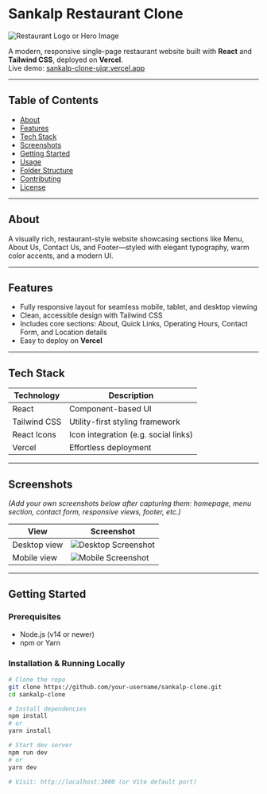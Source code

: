 # Sankalp Restaurant Clone

![Restaurant Logo or Hero Image](./path-to-your-screenshot-1.png)

A modern, responsive single-page restaurant website built with **React** and **Tailwind CSS**, deployed on **Vercel**.  
Live demo: [sankalp-clone-ujqr.vercel.app](https://sankalp-clone-ujqr.vercel.app)

---

##  Table of Contents

- [About](#about)  
- [Features](#features)  
- [Tech Stack](#tech-stack)  
- [Screenshots](#screenshots)  
- [Getting Started](#getting-started)  
- [Usage](#usage)  
- [Folder Structure](#folder-structure)  
- [Contributing](#contributing)  
- [License](#license)

---

##  About

A visually rich, restaurant-style website showcasing sections like Menu, About Us, Contact Us, and Footer—styled with elegant typography, warm color accents, and a modern UI.

---

##  Features

- Fully responsive layout for seamless mobile, tablet, and desktop viewing  
- Clean, accessible design with Tailwind CSS  
- Includes core sections: About, Quick Links, Operating Hours, Contact Form, and Location details  
- Easy to deploy on **Vercel**

---

##  Tech Stack

| Technology       | Description                             |
|------------------|-----------------------------------------|
| React            | Component-based UI                      |
| Tailwind CSS     | Utility-first styling framework         |
| React Icons      | Icon integration (e.g. social links)     |
| Vercel           | Effortless deployment                   |

---

##  Screenshots

*(Add your own screenshots below after capturing them: homepage, menu section, contact form, responsive views, footer, etc.)*

| View         | Screenshot                          |
|--------------|-------------------------------------|
| Desktop view | ![Desktop Screenshot](./screenshot-desktop.png) |
| Mobile view  | ![Mobile Screenshot](./screenshot-mobile.png)   |

---

##  Getting Started

### Prerequisites

- Node.js (v14 or newer)
- npm or Yarn

### Installation & Running Locally

```bash
# Clone the repo
git clone https://github.com/your-username/sankalp-clone.git
cd sankalp-clone

# Install dependencies
npm install
# or
yarn install

# Start dev server
npm run dev
# or
yarn dev

# Visit: http://localhost:3000 (or Vite default port)
